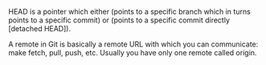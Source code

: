 HEAD is a pointer which either (points to a specific branch which in turns points to a specific commit) or (points to a specific commit directly [detached HEAD]).

A remote in Git is basically a remote URL with which you can communicate: make fetch, pull, push, etc. Usually you have only one remote called origin.